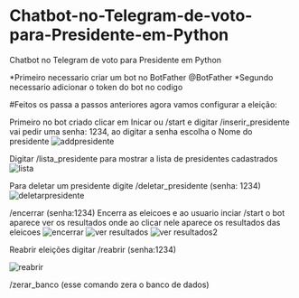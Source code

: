 # Chatbot-no-Telegram-de-voto-para-Presidente-em-Python
Chatbot no Telegram de voto para Presidente em Python

*Primeiro necessario criar um bot no BotFather @BotFather
*Segundo necessario adicionar o token do bot no codigo

#Feitos os passa a passos anteriores agora vamos configurar a eleição:

Primeiro no bot criado clicar em Inicar ou /start e digitar /inserir_presidente
vai pedir uma senha: 1234, ao digitar a senha escolha o Nome do presidente
![addpresidente](https://github.com/user-attachments/assets/9d8402e9-6da0-4206-bca3-c3d493d5ecb4)

Digitar /lista_presidente para mostrar a lista de presidentes cadastrados
![lista](https://github.com/user-attachments/assets/01b8e4be-4b7a-443a-8698-11935cfb365c)

Para deletar um presidente digite /deletar_presidente  (senha: 1234)
![deletarpresidente](https://github.com/user-attachments/assets/a24e09c0-7056-4581-9b5a-382ac6f8e155)

/encerrar  (senha:1234)
Encerra as eleicoes e ao usuario inciar /start o bot aparece ver os resultados onde ao clicar nele aparece os resultados das eleicoes
![encerrar](https://github.com/user-attachments/assets/5dfcd868-1b4b-4dca-9a43-76fd33887612)
![ver resultados](https://github.com/user-attachments/assets/02b240e0-b045-4c07-86e6-76b55787f6b0)
![ver resultados2](https://github.com/user-attachments/assets/46e08e72-299c-484a-b482-3a6c91c51530)

Reabrir eleições digitar /reabrir  (senha:1234)

![reabrir](https://github.com/user-attachments/assets/b923c036-737c-4991-b659-d2c75b67ea9c)

/zerar_banco (esse comando zera o banco de dados)
